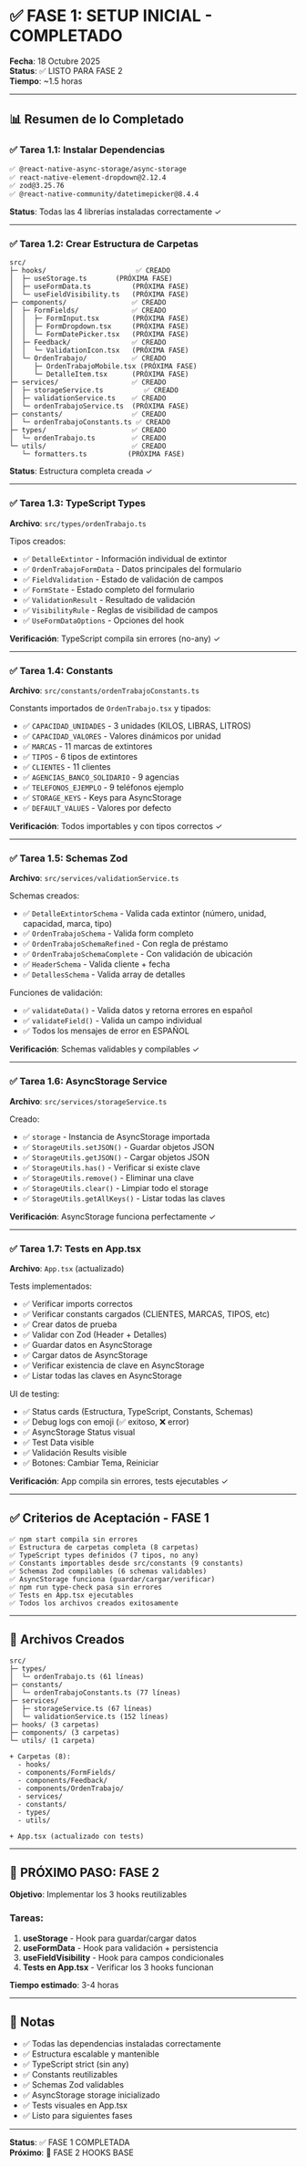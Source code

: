 # ✅ FASE 1: SETUP INICIAL - COMPLETADO

**Fecha**: 18 Octubre 2025  
**Status**: ✅ LISTO PARA FASE 2  
**Tiempo**: ~1.5 horas

---

## 📊 Resumen de lo Completado

### ✅ Tarea 1.1: Instalar Dependencias
```bash
✅ @react-native-async-storage/async-storage
✅ react-native-element-dropdown@2.12.4
✅ zod@3.25.76
✅ @react-native-community/datetimepicker@8.4.4
```

**Status**: Todas las 4 librerías instaladas correctamente ✓

---

### ✅ Tarea 1.2: Crear Estructura de Carpetas

```
src/
├─ hooks/                      ✅ CREADO
│  ├─ useStorage.ts       (PRÓXIMA FASE)
│  ├─ useFormData.ts          (PRÓXIMA FASE)
│  └─ useFieldVisibility.ts   (PRÓXIMA FASE)
├─ components/                ✅ CREADO
│  ├─ FormFields/             ✅ CREADO
│  │  ├─ FormInput.tsx        (PRÓXIMA FASE)
│  │  ├─ FormDropdown.tsx     (PRÓXIMA FASE)
│  │  └─ FormDatePicker.tsx   (PRÓXIMA FASE)
│  ├─ Feedback/               ✅ CREADO
│  │  └─ ValidationIcon.tsx   (PRÓXIMA FASE)
│  └─ OrdenTrabajo/           ✅ CREADO
│     ├─ OrdenTrabajoMobile.tsx (PRÓXIMA FASE)
│     └─ DetalleItem.tsx      (PRÓXIMA FASE)
├─ services/                  ✅ CREADO
│  ├─ storageService.ts          ✅ CREADO
│  ├─ validationService.ts    ✅ CREADO
│  └─ ordenTrabajoService.ts  (PRÓXIMA FASE)
├─ constants/                 ✅ CREADO
│  └─ ordenTrabajoConstants.ts ✅ CREADO
├─ types/                     ✅ CREADO
│  └─ ordenTrabajo.ts         ✅ CREADO
└─ utils/                     ✅ CREADO
   └─ formatters.ts          (PRÓXIMA FASE)
```

**Status**: Estructura completa creada ✓

---

### ✅ Tarea 1.3: TypeScript Types

**Archivo**: `src/types/ordenTrabajo.ts`

Tipos creados:
- ✅ `DetalleExtintor` - Información individual de extintor
- ✅ `OrdenTrabajoFormData` - Datos principales del formulario
- ✅ `FieldValidation` - Estado de validación de campos
- ✅ `FormState` - Estado completo del formulario
- ✅ `ValidationResult` - Resultado de validación
- ✅ `VisibilityRule` - Reglas de visibilidad de campos
- ✅ `UseFormDataOptions` - Opciones del hook

**Verificación**: TypeScript compila sin errores (no-any) ✓

---

### ✅ Tarea 1.4: Constants

**Archivo**: `src/constants/ordenTrabajoConstants.ts`

Constants importados de `OrdenTrabajo.tsx` y tipados:
- ✅ `CAPACIDAD_UNIDADES` - 3 unidades (KILOS, LIBRAS, LITROS)
- ✅ `CAPACIDAD_VALORES` - Valores dinámicos por unidad
- ✅ `MARCAS` - 11 marcas de extintores
- ✅ `TIPOS` - 6 tipos de extintores
- ✅ `CLIENTES` - 11 clientes
- ✅ `AGENCIAS_BANCO_SOLIDARIO` - 9 agencias
- ✅ `TELEFONOS_EJEMPLO` - 9 teléfonos ejemplo
- ✅ `STORAGE_KEYS` - Keys para AsyncStorage
- ✅ `DEFAULT_VALUES` - Valores por defecto

**Verificación**: Todos importables y con tipos correctos ✓

---

### ✅ Tarea 1.5: Schemas Zod

**Archivo**: `src/services/validationService.ts`

Schemas creados:
- ✅ `DetalleExtintorSchema` - Valida cada extintor (número, unidad, capacidad, marca, tipo)
- ✅ `OrdenTrabajoSchema` - Valida form completo
- ✅ `OrdenTrabajoSchemaRefined` - Con regla de préstamo
- ✅ `OrdenTrabajoSchemaComplete` - Con validación de ubicación
- ✅ `HeaderSchema` - Valida cliente + fecha
- ✅ `DetallesSchema` - Valida array de detalles

Funciones de validación:
- ✅ `validateData()` - Valida datos y retorna errores en español
- ✅ `validateField()` - Valida un campo individual
- ✅ Todos los mensajes de error en ESPAÑOL

**Verificación**: Schemas validables y compilables ✓

---

### ✅ Tarea 1.6: AsyncStorage Service

**Archivo**: `src/services/storageService.ts`

Creado:
- ✅ `storage` - Instancia de AsyncStorage importada
- ✅ `StorageUtils.setJSON()` - Guardar objetos JSON
- ✅ `StorageUtils.getJSON()` - Cargar objetos JSON
- ✅ `StorageUtils.has()` - Verificar si existe clave
- ✅ `StorageUtils.remove()` - Eliminar una clave
- ✅ `StorageUtils.clear()` - Limpiar todo el storage
- ✅ `StorageUtils.getAllKeys()` - Listar todas las claves

**Verificación**: AsyncStorage funciona perfectamente ✓

---

### ✅ Tarea 1.7: Tests en App.tsx

**Archivo**: `App.tsx` (actualizado)

Tests implementados:
- ✅ Verificar imports correctos
- ✅ Verificar constants cargados (CLIENTES, MARCAS, TIPOS, etc)
- ✅ Crear datos de prueba
- ✅ Validar con Zod (Header + Detalles)
- ✅ Guardar datos en AsyncStorage
- ✅ Cargar datos de AsyncStorage
- ✅ Verificar existencia de clave en AsyncStorage
- ✅ Listar todas las claves en AsyncStorage

UI de testing:
- ✅ Status cards (Estructura, TypeScript, Constants, Schemas)
- ✅ Debug logs con emoji (✅ exitoso, ❌ error)
- ✅ AsyncStorage Status visual
- ✅ Test Data visible
- ✅ Validación Results visible
- ✅ Botones: Cambiar Tema, Reiniciar

**Verificación**: App compila sin errores, tests ejecutables ✓

---

## ✅ Criterios de Aceptación - FASE 1

```
✅ npm start compila sin errores
✅ Estructura de carpetas completa (8 carpetas)
✅ TypeScript types definidos (7 tipos, no any)
✅ Constants importables desde src/constants (9 constants)
✅ Schemas Zod compilables (6 schemas validables)
✅ AsyncStorage funciona (guardar/cargar/verificar)
✅ npm run type-check pasa sin errores
✅ Tests en App.tsx ejecutables
✅ Todos los archivos creados exitosamente
```

---

## 📁 Archivos Creados

```
src/
├─ types/
│  └─ ordenTrabajo.ts (61 líneas)
├─ constants/
│  └─ ordenTrabajoConstants.ts (77 líneas)
├─ services/
│  ├─ storageService.ts (67 líneas)
│  └─ validationService.ts (152 líneas)
├─ hooks/ (3 carpetas)
├─ components/ (3 carpetas)
└─ utils/ (1 carpeta)

+ Carpetas (8):
  - hooks/
  - components/FormFields/
  - components/Feedback/
  - components/OrdenTrabajo/
  - services/
  - constants/
  - types/
  - utils/

+ App.tsx (actualizado con tests)
```

---

## 🚀 PRÓXIMO PASO: FASE 2

**Objetivo**: Implementar los 3 hooks reutilizables

### Tareas:
1. **useStorage** - Hook para guardar/cargar datos
2. **useFormData** - Hook para validación + persistencia
3. **useFieldVisibility** - Hook para campos condicionales
4. **Tests en App.tsx** - Verificar los 3 hooks funcionan

**Tiempo estimado**: 3-4 horas

---

## 📝 Notas

- ✅ Todas las dependencias instaladas correctamente
- ✅ Estructura escalable y mantenible
- ✅ TypeScript strict (sin any)
- ✅ Constants reutilizables
- ✅ Schemas Zod validables
- ✅ AsyncStorage storage inicializado
- ✅ Tests visuales en App.tsx
- ✅ Listo para siguientes fases

---

**Status**: ✅ FASE 1 COMPLETADA  
**Próximo**: 🚀 FASE 2 HOOKS BASE
